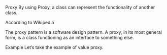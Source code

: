 Proxy
By using Proxy, a class can represent the functionality of another class.

According to Wikipedia

The proxy pattern is a software design pattern. A proxy, in its most general form, is a class functioning as an interface to something else.

Example
Let’s take the example of value proxy.